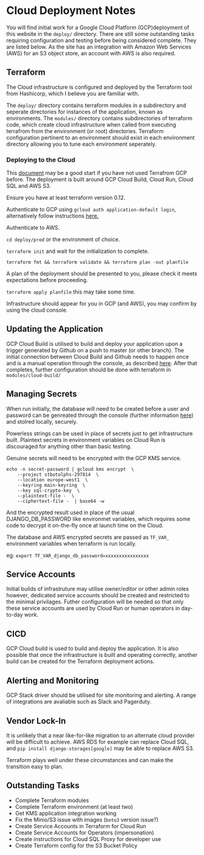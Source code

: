# Cloud Deployment Notes

You will find initial work for a Google Cloud Platform (GCP)deployment of this website
in the `deploy/` directory. There are still some outstanding tasks requiring configuration
and testing before being considered complete. They are listed below. As the site has an integration with Amazon Web Services (AWS) for an S3 object store, an account with AWS is also required.

## Terraform

The Cloud infrastructure is configured and deployed by the Terraform tool from Hashicorp, which I believe you are familiar with.

The `deploy/` directory contains terraform modules in a subdirectory and seperate directories for instances of the application, known as environments. The `modules/` directory contains subdirectories of terraform code, which create cloud infrastructure when called from executing terrafrom from the environment (or root) directories. Terraform configuration pertinent to an environment should exist in each environment directory allowing you to tune each environment seperately.

### Deploying to the Cloud

This [document](https://cloud.google.com/recommender/docs/tutorial-iac) may be a good start if you have not used Terrafrom GCP before. The deployment is built around GCP Cloud Build, Cloud Run, Cloud SQL and AWS S3.

Ensure you have at least terraform version 0.12.

Authenticate to GCP using `gcloud auth application-default login`, alternatively follow instructions [here.](https://registry.terraform.io/providers/hashicorp/google/latest/docs/guides/getting_started)

Authenticate to AWS. 

`cd deploy/prod`  or the environment of choice.

`terraform init`  and wait for the initialization to complete.

`terraform fmt && terraform validate && terraform plan -out planfile`

A plan of the deployment should be presented to you, please check it meets expectations before proceeding.

`terraform apply planfile` this may take some time.

Infrastructure should appear for you in GCP (and AWS), you may confirm by using the cloud console.

## Updating the Application

GCP Cloud Build is utilised to build and deploy your application upon a trigger generated by Github on a push to master (or other branch). The initial connection between Cloud Build and Github needs to happen once and is a manual operation through the console, as described [here](https://cloud.google.com/cloud-build/docs/automating-builds/create-github-app-triggers). After that completes, further configuration should be done with terraform in `modules/cloud-build/`

## Managing Secrets

When run initially, the database will need to be created before a user and password can be genreated through the console (further information [here](https://cloud.google.com/sql/docs/postgres/create-manage-users)) and stolred locally, securely.

Powerless strings can be used in place of secrets just to get infrastructure built. Plaintext secrets in environment variables on Cloud Run is discouraged for anything other than basic testing.

Genuine secrets will need to be encrypted with the GCP KMS service.

```
echo -n secret-password | gcloud kms encrypt  \
    --project stbotolphs-297814  \
    --location europe-west1  \
    --keyring main-keyring  \
    --key sql-crypto-key  \
    --plaintext-file -  \
    --ciphertext-file -  | base64 -w
```

And the encrypted result used in place of the usual DJANGO_DB_PASSWORD like environmet variables, which requires some code to decrypt it on-the-fly once at launch time on the Cloud. 

The database and AWS encrypted secrets are passed as `TF_VAR_` environment variables when terraform is run locally.

eg: `export TF_VAR_django_db_password=xxxxxxxxxxxxxxxx`

## Service Accounts

Initial builds of infrastruture may utilise _owner_/_editor_ or other admin roles however, dedicated service accounts should be created and restricted to the minimal privilages. Futher configuration will be needed so that only these service accounts are used by Cloud Run or human operators in day-to-day work.

## CICD

GCP Cloud build is used to build and deploy the application. It is also possible that once the infrastructure is built and operating correctly, another build can be created for the Terraform deployment actions. 

## Alerting and Monitoring

GCP Stack driver should be utilised for site monitoring and alerting. A range of integrations are avaliable such as Slack and Pagerduty.

## Vendor Lock-In

It is unlikely that a near like-for-like migration to an alternate cloud provider will be difficult to achieve. AWS RDS for example can replace Cloud SQL, and `pip install django-storages[google]` may be able to replace AWS S3.

Terraform plays well under these circumstances and can make the transition easy to plan.

## Outstanding Tasks

- Complete Terraform modules
- Complete Terraform environment (at least two)
- Get KMS application integration working
- Fix the Minio/S3 issue with images (`boto3` version issue?)
- Create Service Accounts in Terraform for Cloud Run
- Create Service Accounts for Operators (impersonation)
- Create instructions for Cloud SQL Proxy for developer use
- Create Terraform config for the S3 Bucket Policy